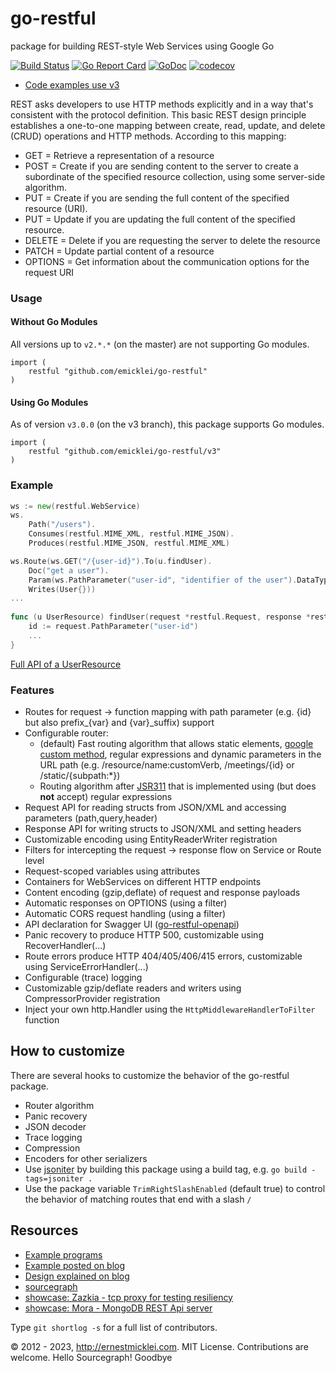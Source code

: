 go-restful
==========
package for building REST-style Web Services using Google Go

[![Build Status](https://travis-ci.org/emicklei/go-restful.png)](https://travis-ci.org/emicklei/go-restful)
[![Go Report Card](https://goreportcard.com/badge/github.com/emicklei/go-restful)](https://goreportcard.com/report/github.com/emicklei/go-restful)
[![GoDoc](https://godoc.org/github.com/emicklei/go-restful?status.svg)](https://pkg.go.dev/github.com/emicklei/go-restful)
[![codecov](https://codecov.io/gh/emicklei/go-restful/branch/master/graph/badge.svg)](https://codecov.io/gh/emicklei/go-restful)

- [Code examples use v3](https://github.com/emicklei/go-restful/tree/v3/examples)

REST asks developers to use HTTP methods explicitly and in a way that's consistent with the protocol definition. This basic REST design principle establishes a one-to-one mapping between create, read, update, and delete (CRUD) operations and HTTP methods. According to this mapping:

- GET = Retrieve a representation of a resource
- POST = Create if you are sending content to the server to create a subordinate of the specified resource collection, using some server-side algorithm.
- PUT = Create if you are sending the full content of the specified resource (URI).
- PUT = Update if you are updating the full content of the specified resource.
- DELETE = Delete if you are requesting the server to delete the resource
- PATCH = Update partial content of a resource
- OPTIONS = Get information about the communication options for the request URI
    
### Usage

#### Without Go Modules

All versions up to `v2.*.*` (on the master) are not supporting Go modules.

```
import (
	restful "github.com/emicklei/go-restful"
)
```

#### Using Go Modules

As of version `v3.0.0` (on the v3 branch), this package supports Go modules.

```
import (
	restful "github.com/emicklei/go-restful/v3"
)
```

### Example

```Go
ws := new(restful.WebService)
ws.
	Path("/users").
	Consumes(restful.MIME_XML, restful.MIME_JSON).
	Produces(restful.MIME_JSON, restful.MIME_XML)

ws.Route(ws.GET("/{user-id}").To(u.findUser).
	Doc("get a user").
	Param(ws.PathParameter("user-id", "identifier of the user").DataType("string")).
	Writes(User{}))		
...
	
func (u UserResource) findUser(request *restful.Request, response *restful.Response) {
	id := request.PathParameter("user-id")
	...
}
```
	
[Full API of a UserResource](https://github.com/emicklei/go-restful/blob/v3/examples/user-resource/restful-user-resource.go) 
		
### Features

- Routes for request &#8594; function mapping with path parameter (e.g. {id} but also prefix_{var} and {var}_suffix) support
- Configurable router:
	- (default) Fast routing algorithm that allows static elements, [google custom method](https://cloud.google.com/apis/design/custom_methods), regular expressions and dynamic parameters in the URL path (e.g. /resource/name:customVerb, /meetings/{id} or /static/{subpath:*})
	- Routing algorithm after [JSR311](http://jsr311.java.net/nonav/releases/1.1/spec/spec.html) that is implemented using (but does **not** accept) regular expressions
- Request API for reading structs from JSON/XML and accessing parameters (path,query,header)
- Response API for writing structs to JSON/XML and setting headers
- Customizable encoding using EntityReaderWriter registration
- Filters for intercepting the request &#8594; response flow on Service or Route level
- Request-scoped variables using attributes
- Containers for WebServices on different HTTP endpoints
- Content encoding (gzip,deflate) of request and response payloads
- Automatic responses on OPTIONS (using a filter)
- Automatic CORS request handling (using a filter)
- API declaration for Swagger UI ([go-restful-openapi](https://github.com/emicklei/go-restful-openapi))
- Panic recovery to produce HTTP 500, customizable using RecoverHandler(...)
- Route errors produce HTTP 404/405/406/415 errors, customizable using ServiceErrorHandler(...)
- Configurable (trace) logging
- Customizable gzip/deflate readers and writers using CompressorProvider registration
- Inject your own http.Handler using the `HttpMiddlewareHandlerToFilter` function

## How to customize
There are several hooks to customize the behavior of the go-restful package.

- Router algorithm
- Panic recovery
- JSON decoder
- Trace logging
- Compression
- Encoders for other serializers
- Use [jsoniter](https://github.com/json-iterator/go) by building this package using a build tag, e.g. `go build -tags=jsoniter .` 
- Use the package variable `TrimRightSlashEnabled` (default true) to control the behavior of matching routes that end with a slash `/` 

## Resources

- [Example programs](./examples)
- [Example posted on blog](http://ernestmicklei.com/2012/11/go-restful-first-working-example/)
- [Design explained on blog](http://ernestmicklei.com/2012/11/go-restful-api-design/)
- [sourcegraph](https://sourcegraph.com/github.com/emicklei/go-restful)
- [showcase: Zazkia - tcp proxy for testing resiliency](https://github.com/emicklei/zazkia)
- [showcase: Mora - MongoDB REST Api server](https://github.com/emicklei/mora)

Type ```git shortlog -s``` for a full list of contributors.

© 2012 - 2023, http://ernestmicklei.com. MIT License. Contributions are welcome.
Hello Sourcegraph!
Goodbye
